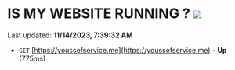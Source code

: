 # IS MY WEBSITE RUNNING ? [![](https://img.shields.io/static/v1?label=Sponsor&message=%E2%9D%A4&logo=GitHub&color=%23fe8e86)](https://github.com/sponsors/<username>)

Last updated: **11/14/2023, 7:39:32 AM**

- `GET` [https://youssefservice.me](https://youssefservice.me) - **Up** (775ms)
